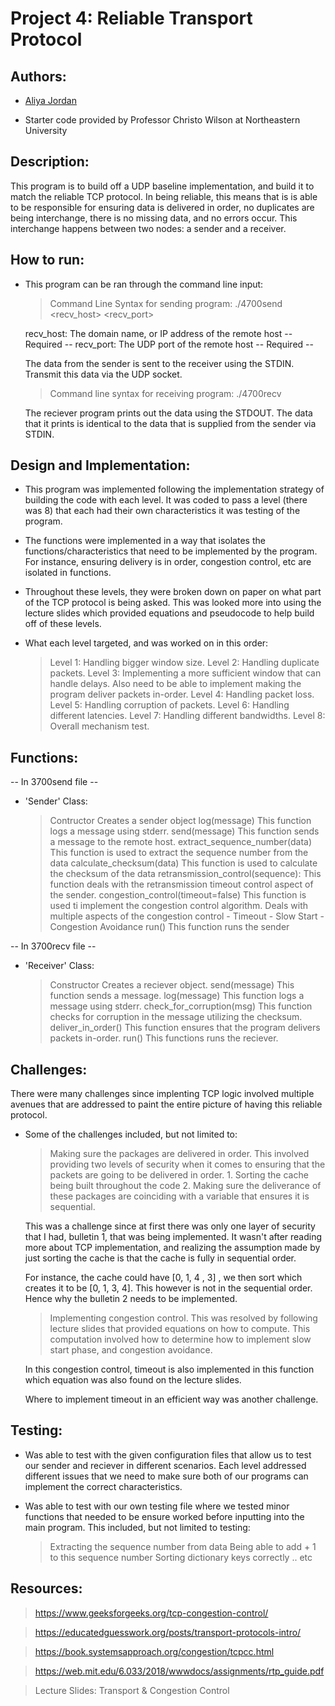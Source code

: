 # Project 4: Reliable Transport Protocol

## Authors:
- [Aliya Jordan](https://github.com/aliyajo)

- Starter code provided by Professor Christo Wilson at Northeastern University

## Description:
This program is to build off a UDP baseline implementation, and build it to match the reliable TCP protocol. In being reliable, this means that is is able to be responsible for ensuring data is delivered in order, no duplicates are being interchange, there is no missing data, and no errors occur. This interchange happens between two nodes: a sender and a receiver. 

## How to run:
- This program can be ran through the command line input:
    > Command Line Syntax for sending program:
        ./4700send <recv_host> <recv_port>
    
    recv_host: The domain name, or IP address of the remote host -- Required --
    recv_port: The UDP port of the remote host -- Required --

    The data from the sender is sent to the receiver using the STDIN. Transmit this data via the UDP socket. 

    > Command line syntax for receiving program:
        ./4700recv

    The reciever program prints out the data using the STDOUT. The data that it prints is identical to the data that is supplied from the sender via STDIN. 

## Design and Implementation:
- This program was implemented following the implementation strategy of building the code with each level. It was coded to pass a level (there was 8)
that each had their own characteristics it was testing of the program.

- The functions were implemented in a way that isolates the functions/characteristics that need to be implemented by the program. 
    For instance, ensuring delivery is in order, congestion control, etc are isolated in functions. 

- Throughout these levels, they were broken down on paper on what part of the TCP protocol is being asked. This was looked more into using the lecture slides which provided equations and pseudocode to help build off of these levels. 
- What each level targeted, and was worked on in this order:
    > Level 1: Handling bigger window size.
    > Level 2: Handling duplicate packets.
    > Level 3: Implementing a more sufficient window that can handle delays. 
                Also need to be able to implement making the program deliver packets in-order.
    > Level 4: Handling packet loss.
    > Level 5: Handling corruption of packets.
    > Level 6: Handling different latencies.
    > Level 7: Handling different bandwidths.
    > Level 8: Overall mechanism test. 
    
## Functions:
-- In 3700send file -- 
-  'Sender' Class: 
    > Contructor
        Creates a sender object
    > log(message)
        This function logs a message using stderr.
    > send(message)
        This function sends a message to the remote host.
    > extract_sequence_number(data)
        This function is used to extract the sequence number from the data
    > calculate_checksum(data)
        This function is used to calculate the checksum of the data
    > retransmission_control(sequence):
        This function deals with the retransmission timeout control aspect of the sender. 
    > congestion_control(timeout=false)
        This function is used ti implement the congestion control algorithm. 
        Deals with multiple aspects of the congestion control
            - Timeout
            - Slow Start
            - Congestion Avoidance
    > run()
        This function runs the sender

-- In 3700recv file --
- 'Receiver' Class:
    > Constructor
        Creates a reciever object.
    > send(message)
        This function sends a message.
    > log(message)
        This function logs a message using stderr.
    > check_for_corruption(msg)
        This function checks for corruption in the message utilizing the checksum.
    > deliver_in_order()
        This function ensures that the program delivers packets in-order.
    > run()
        This functions runs the reciever.

## Challenges: 
There were many challenges since implenting TCP logic involved multiple avenues that are addressed to paint the entire picture of having this reliable protocol. 

- Some of the challenges included, but not limited to:
    > Making sure the packages are delivered in order. This involved providing two levels of security when it comes to ensuring that the packets are going to be delivered in order. 
        1. Sorting the cache being built throughout the code
        2. Making sure the deliverance of these packages are coinciding with a variable that ensures it is sequential. 

    This was a challenge since at first there was only one layer of security that I had, bulletin 1, that was being implemented. It wasn't after reading more about TCP implementation, and realizing the assumption made by just sorting the cache is that the cache is fully in sequential order. 

    For instance, the cache could have [0, 1, 4 , 3] , we then sort which creates it to be [0, 1, 3, 4]. This however is not in the sequential order. Hence why the bulletin 2 needs to be implemented. 

    > Implementing congestion control. This was resolved by following lecture slides that provided equations on how to compute. This computation involved how to determine how to implement slow start phase, and congestion avoidance. 

    In this congestion control, timeout is also implemented in this function which equation was also found on the lecture slides. 

    Where to implement timeout in an efficient way was another challenge. 

## Testing:
- Was able to test with the given configuration files that allow us to test our sender and reciever in different scenarios. Each level addressed different issues that we need to make sure both of our programs can implement the correct characteristics.

- Was able to test with our own testing file where we tested minor functions that needed to be ensure worked before inputting into the main program. This included, but not limited to testing: 
    > Extracting the sequence number from data
    > Being able to add + 1 to this sequence number
    > Sorting dictionary keys correctly
    .. etc 

## Resources:
> https://www.geeksforgeeks.org/tcp-congestion-control/

> https://educatedguesswork.org/posts/transport-protocols-intro/ 

> https://book.systemsapproach.org/congestion/tcpcc.html 

> https://web.mit.edu/6.033/2018/wwwdocs/assignments/rtp_guide.pdf 

> Lecture Slides: Transport & Congestion Control